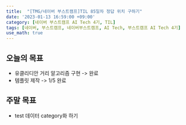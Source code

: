 ```yaml
---
title:  "[TMG/네이버 부스트캠프]TIL 85일차 정답 위치 구하기"
date: '2023-01-13 16:59:00 +09:00'
category: [네이버 부스트캠프 AI Tech 4기, TIL]
tags: [네이버, 부스트캠프, 네이버부스트캠프, AI Tech, 부스트캠프 AI Tech 4기]
use_math: true
---
```


## 오늘의 목표
- 유클리디안 거리 알고리즘 구현 -> 완료
- 템플릿 제작 -> 1/5 완료

## 주말 목표
- test 데이터 category화 하기